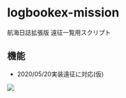 # logbookex-mission

航海日誌拡張版 遠征一覧用スクリプト

## 機能
* 2020/05/20実装遠征に対応(仮)

![](https://i.imgur.com/qZmVu9G.png)
